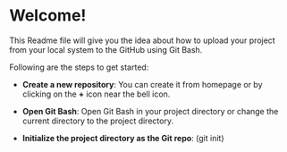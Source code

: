 # Welcome!

This Readme file will give you the idea about how to upload your project from your local system to the GitHub using Git Bash.

Following are the steps to get started:

* **Create a new repository**: You can create it from homepage or by clicking on the **+** icon near the bell icon.

* **Open Git Bash**: Open Git Bash in your project directory or change the current directory to the project directory.

* **Initialize the project directory as the Git repo**: (git init)
